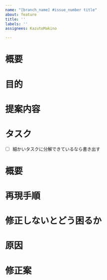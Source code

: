 ```yaml
---
name: "[branch_name] #issue_number title"
about: feature
title: ''
labels: ''
assignees: KazutoMakino

---
```


<!-- あくまでテンプレートなので必ずしもすべての項目を埋めなくてよい -->

<!-- 要望のテンプレート -->

# 概要

# 目的

# 提案内容

# タスク

- [ ] 細かいタスクに分解できているなら書き出す

<!-- 不具合のテンプレート -->

# 概要

# 再現手順

# 修正しないとどう困るか

# 原因

# 修正案
